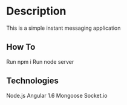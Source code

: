 # Description

This is a simple instant messaging application

## How To

Run npm i
Run node server

## Technologies

Node.js
Angular 1.6
Mongoose 
Socket.io
